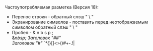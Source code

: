 Частоупотребляемая разметка (Версия 18):
+ Перенос строки - обратный слэш " \\ "
+ Экранирование символов - поставить перед неотображаемым символом обратный слэш " \\ "
+ Пробел - & n b s p ;\
&_nbsp; Заголовок "##"   
Заголовок "#"
`*_{}[]<>()#+-.!|

